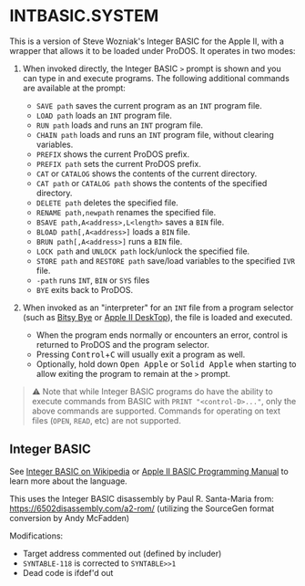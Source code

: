 # INTBASIC.SYSTEM

This is a version of Steve Wozniak's Integer BASIC for the Apple II, with a wrapper that allows it to be loaded under ProDOS. It operates in two modes:

1. When invoked directly, the Integer BASIC `>` prompt is shown and you can type in and execute programs. The following additional commands are available at the prompt:

   * `SAVE path` saves the current program as an `INT` program file.
   * `LOAD path` loads an `INT` program file.
   * `RUN path` loads and runs an `INT` program file.
   * `CHAIN path` loads and runs an `INT` program file, without clearing variables.
   * `PREFIX` shows the current ProDOS prefix.
   * `PREFIX path` sets the current ProDOS prefix.
   * `CAT` or `CATALOG` shows the contents of the current directory.
   * `CAT path` or `CATALOG path` shows the contents of the specified directory.
   * `DELETE path` deletes the specified file.
   * `RENAME path,newpath` renames the specified file.
   * `BSAVE path,A<address>,L<length>` saves a `BIN` file.
   * `BLOAD path[,A<address>]` loads a `BIN` file.
   * `BRUN path[,A<address>]` runs a `BIN` file.
   * `LOCK path` and `UNLOCK path` lock/unlock the specified file.
   * `STORE path` and `RESTORE path` save/load variables to the specified `IVR` file.
   * `-path` runs `INT`, `BIN` or `SYS` files
   * `BYE` exits back to ProDOS.

2. When invoked as an "interpreter" for an `INT` file from a program selector (such as [Bitsy Bye](https://prodos8.com/bitsy-bye/) or [Apple II DeskTop](https://a2desktop.com)), the file is loaded and executed.

   * When the program ends normally or encounters an error, control is returned to ProDOS and the program selector.
   * Pressing <kbd>Control</kbd>+<kbd>C</kbd> will usually exit a program as well.
   * Optionally, hold down <kbd>Open Apple</kbd> or <kbd>Solid Apple</kbd> when starting to allow exiting the program to remain at the `>` prompt.

> ⚠️ Note that while Integer BASIC programs do have the ability to execute commands from BASIC with `PRINT "<control-D>..."`, only the above commands are supported. Commands for operating on text files (`OPEN`, `READ`, etc) are not supported.

## Integer BASIC

See [Integer BASIC on Wikipedia](https://en.wikipedia.org/wiki/Integer_BASIC) or [Apple II BASIC Programming Manual](http://cini.classiccmp.org/pdf/Apple/Apple%20II%20Basic%20Programming%20Manual.pdf) to learn more about the language.

This uses the Integer BASIC disassembly by Paul R. Santa-Maria from: https://6502disassembly.com/a2-rom/ (utilizing the SourceGen format conversion by Andy McFadden)

Modifications:

* Target address commented out (defined by includer)
* `SYNTABLE-118` is corrected to `SYNTABLE>>1`
* Dead code is ifdef'd out
